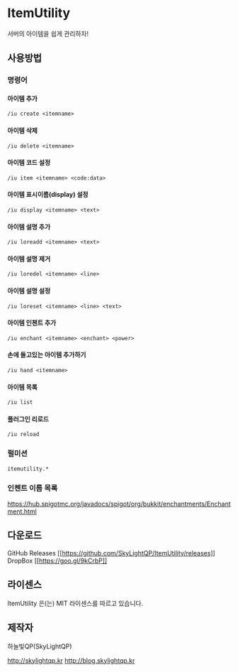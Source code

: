 # ItemUtility

서버의 아이템을 쉽게 관리하자!

## 사용방법
### 명령어
#### 아이템 추가

```
/iu create <itemname>
```

#### 아이템 삭제

```
/iu delete <itemname>
```

#### 아이템 코드 설정

```
/iu item <itemname> <code:data>
```

#### 아이템 표시이름(display) 설정

```
/iu display <itemname> <text>
```

#### 아이템 설명 추가

```
/iu loreadd <itemname> <text>
```

#### 아이템 설명 제거

```
/iu loredel <itemname> <line>
```

#### 아이템 설명 설정

```
/iu loreset <itemname> <line> <text>
```

#### 아이템 인첸트 추가

```
/iu enchant <itemname> <enchant> <power>
```

#### 손에 들고있는 아이템 추가하기

```
/iu hand <itemname>
```

#### 아이템 목록

```
/iu list
```

#### 플러그인 리로드

```
/iu reload
```

### 펄미션

```
itemutility.*
```

### 인첸트 이름 목록

https://hub.spigotmc.org/javadocs/spigot/org/bukkit/enchantments/Enchantment.html

## 다운로드

GitHub Releases [[https://github.com/SkyLightQP/ItemUtility/releases]]
DropBox [[https://goo.gl/9kCrbP]]

## 라이센스

ItemUtility 은(는) MIT 라이센스를 따르고 있습니다.

## 제작자

하늘빛QP(SkyLightQP)

http://skylightqp.kr
http://blog.skylightqp.kr
